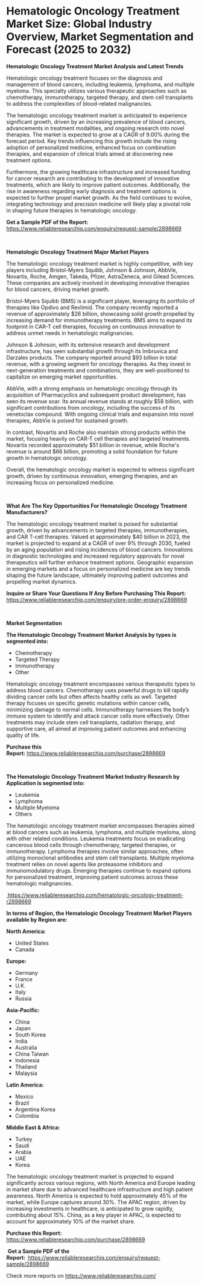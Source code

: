 <p><h1>Hematologic Oncology Treatment Market Size: Global Industry Overview, Market Segmentation and Forecast (2025 to 2032)</h1></p><p><strong>Hematologic Oncology Treatment Market Analysis and Latest Trends</strong></p>
<p><p>Hematologic oncology treatment focuses on the diagnosis and management of blood cancers, including leukemia, lymphoma, and multiple myeloma. This specialty utilizes various therapeutic approaches such as chemotherapy, immunotherapy, targeted therapy, and stem cell transplants to address the complexities of blood-related malignancies.</p><p>The hematologic oncology treatment market is anticipated to experience significant growth, driven by an increasing prevalence of blood cancers, advancements in treatment modalities, and ongoing research into novel therapies. The market is expected to grow at a CAGR of 9.00% during the forecast period. Key trends influencing this growth include the rising adoption of personalized medicine, enhanced focus on combination therapies, and expansion of clinical trials aimed at discovering new treatment options.</p><p>Furthermore, the growing healthcare infrastructure and increased funding for cancer research are contributing to the development of innovative treatments, which are likely to improve patient outcomes. Additionally, the rise in awareness regarding early diagnosis and treatment options is expected to further propel market growth. As the field continues to evolve, integrating technology and precision medicine will likely play a pivotal role in shaping future therapies in hematologic oncology.</p></p>
<p><strong>Get a Sample PDF of the Report:&nbsp;</strong> <a href="https://www.reliableresearchiq.com/enquiry/request-sample/2898669?utm_campaign=3318&utm_medium=2&utm_source=Github&utm_content=ia&utm_term=15032025&utm_id=hematologic-oncology-treatment">https://www.reliableresearchiq.com/enquiry/request-sample/2898669</a></p>
<p>&nbsp;</p>
<p><strong>Hematologic Oncology Treatment Major Market Players</strong></p>
<p><p>The hematologic oncology treatment market is highly competitive, with key players including Bristol-Myers Squibb, Johnson & Johnson, AbbVie, Novartis, Roche, Amgen, Takeda, Pfizer, AstraZeneca, and Gilead Sciences. These companies are actively involved in developing innovative therapies for blood cancers, driving market growth.</p><p>Bristol-Myers Squibb (BMS) is a significant player, leveraging its portfolio of therapies like Opdivo and Revlimid. The company recently reported a revenue of approximately $26 billion, showcasing solid growth propelled by increasing demand for immunotherapy treatments. BMS aims to expand its footprint in CAR-T cell therapies, focusing on continuous innovation to address unmet needs in hematologic malignancies.</p><p>Johnson & Johnson, with its extensive research and development infrastructure, has seen substantial growth through its Imbruvica and Darzalex products. The company reported around $93 billion in total revenue, with a growing segment for oncology therapies. As they invest in next-generation treatments and combinations, they are well-positioned to capitalize on emerging market opportunities.</p><p>AbbVie, with a strong emphasis on hematologic oncology through its acquisition of Pharmacyclics and subsequent product development, has seen its revenue soar. Its annual revenue stands at roughly $58 billion, with significant contributions from oncology, including the success of its venetoclax compound. With ongoing clinical trials and expansion into novel therapies, AbbVie is poised for sustained growth.</p><p>In contrast, Novartis and Roche also maintain strong products within the market, focusing heavily on CAR-T cell therapies and targeted treatments. Novartis recorded approximately $51 billion in revenue, while Roche's revenue is around $66 billion, promoting a solid foundation for future growth in hematologic oncology.</p><p>Overall, the hematologic oncology market is expected to witness significant growth, driven by continuous innovation, emerging therapies, and an increasing focus on personalized medicine.</p></p>
<p>&nbsp;</p>
<p><strong>What Are The Key Opportunities For Hematologic Oncology Treatment Manufacturers?</strong></p>
<p><p>The hematologic oncology treatment market is poised for substantial growth, driven by advancements in targeted therapies, immunotherapies, and CAR T-cell therapies. Valued at approximately $40 billion in 2023, the market is projected to expand at a CAGR of over 9% through 2030, fueled by an aging population and rising incidences of blood cancers. Innovations in diagnostic technologies and increased regulatory approvals for novel therapeutics will further enhance treatment options. Geographic expansion in emerging markets and a focus on personalized medicine are key trends shaping the future landscape, ultimately improving patient outcomes and propelling market dynamics.</p></p>
<p><strong>Inquire or Share Your Questions If Any Before Purchasing This Report:</strong> <a href="https://www.reliableresearchiq.com/enquiry/pre-order-enquiry/2898669?utm_campaign=3318&utm_medium=2&utm_source=Github&utm_content=ia&utm_term=15032025&utm_id=hematologic-oncology-treatment">https://www.reliableresearchiq.com/enquiry/pre-order-enquiry/2898669</a></p>
<p>&nbsp;</p>
<p><strong>Market Segmentation</strong></p>
<p><strong>The Hematologic Oncology Treatment Market Analysis by types is segmented into:</strong></p>
<p><ul><li>Chemotherapy</li><li>Targeted Therapy</li><li>Immunotherapy</li><li>Other</li></ul></p>
<p><p>Hematologic oncology treatment encompasses various therapeutic types to address blood cancers. Chemotherapy uses powerful drugs to kill rapidly dividing cancer cells but often affects healthy cells as well. Targeted therapy focuses on specific genetic mutations within cancer cells, minimizing damage to normal cells. Immunotherapy harnesses the body’s immune system to identify and attack cancer cells more effectively. Other treatments may include stem cell transplants, radiation therapy, and supportive care, all aimed at improving patient outcomes and enhancing quality of life.</p></p>
<p><strong>Purchase this Report:&nbsp;</strong><a href="https://www.reliableresearchiq.com/purchase/2898669?utm_campaign=3318&utm_medium=2&utm_source=Github&utm_content=ia&utm_term=15032025&utm_id=hematologic-oncology-treatment">https://www.reliableresearchiq.com/purchase/2898669</a></p>
<p>&nbsp;</p>
<p><strong>The Hematologic Oncology Treatment Market Industry Research by Application is segmented into:</strong></p>
<p><ul><li>Leukemia</li><li>Lymphoma</li><li>Multiple Myeloma</li><li>Others</li></ul></p>
<p><p>The hematologic oncology treatment market encompasses therapies aimed at blood cancers such as leukemia, lymphoma, and multiple myeloma, along with other related conditions. Leukemia treatments focus on eradicating cancerous blood cells through chemotherapy, targeted therapies, or immunotherapy. Lymphoma therapies involve similar approaches, often utilizing monoclonal antibodies and stem cell transplants. Multiple myeloma treatment relies on novel agents like proteasome inhibitors and immunomodulatory drugs. Emerging therapies continue to expand options for personalized treatment, improving patient outcomes across these hematologic malignancies.</p></p>
<p><a href="https://www.reliableresearchiq.com/hematologic-oncology-treatment-r2898669?utm_campaign=3318&utm_medium=2&utm_source=Github&utm_content=ia&utm_term=15032025&utm_id=hematologic-oncology-treatment">&nbsp;https://www.reliableresearchiq.com/hematologic-oncology-treatment-r2898669</a></p>
<p><strong>In terms of Region, the Hematologic Oncology Treatment Market Players available by Region are:</strong></p>
<p>
    <p> <strong> North America: </strong>
        <ul>
            <li>United States</li>
            <li>Canada</li>
        </ul>
        </p> 
    <p> <strong> Europe: </strong>
        <ul>
            <li>Germany</li>
            <li>France</li>
            <li>U.K.</li>
            <li>Italy</li>
            <li>Russia</li>
        </ul>
        </p> 
    <p> <strong> Asia-Pacific: </strong>
        <ul>
            <li>China</li>
            <li>Japan</li>
            <li>South Korea</li>
            <li>India</li>
            <li>Australia</li>
            <li>China Taiwan</li>
            <li>Indonesia</li>
            <li>Thailand</li>
            <li>Malaysia</li>
        </ul>
        </p> 
    <p> <strong> Latin America: </strong>
        <ul>
            <li>Mexico</li>
            <li>Brazil</li>
            <li>Argentina Korea</li>
            <li>Colombia</li>
        </ul>
        </p> 
    <p> <strong> Middle East & Africa: </strong>
        <ul>
            <li>Turkey</li>
            <li>Saudi</li>
            <li>Arabia</li>
            <li>UAE</li>
            <li>Korea</li>
        </ul>
    </p>
    </p>
<p><p>The hematologic oncology treatment market is projected to expand significantly across various regions, with North America and Europe leading in market share due to advanced healthcare infrastructure and high patient awareness. North America is expected to hold approximately 45% of the market, while Europe captures around 30%. The APAC region, driven by increasing investments in healthcare, is anticipated to grow rapidly, contributing about 15%. China, as a key player in APAC, is expected to account for approximately 10% of the market share.</p></p>
<p><strong>Purchase this Report: </strong><a href="https://www.reliableresearchiq.com/purchase/2898669?utm_campaign=3318&utm_medium=2&utm_source=Github&utm_content=ia&utm_term=15032025&utm_id=hematologic-oncology-treatment">https://www.reliableresearchiq.com/purchase/2898669</a></p>
<p>&nbsp;<strong>Get a Sample PDF of the Report:&nbsp;&nbsp;</strong><a href="https://www.reliableresearchiq.com/enquiry/request-sample/2898669?utm_campaign=3318&utm_medium=2&utm_source=Github&utm_content=ia&utm_term=15032025&utm_id=hematologic-oncology-treatment">https://www.reliableresearchiq.com/enquiry/request-sample/2898669</a></p>
<p><strong></strong></p>
<p>Check more reports on <a href="https://www.reliableresearchiq.com/?utm_campaign=3318&utm_medium=2&utm_source=Github&utm_content=ia&utm_term=15032025&utm_id=hematologic-oncology-treatment">https://www.reliableresearchiq.com/</a></p>